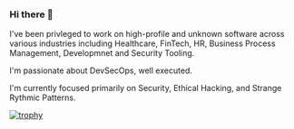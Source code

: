 ### Hi there 👋

I've been privleged to work on high-profile and unknown software across various industries including Healthcare, FinTech, HR, Business Process Management, Developmnet and Security Tooling. 

I'm passionate about DevSecOps, well executed. 

I'm currently focused primarily on Security, Ethical Hacking, and Strange Rythmic Patterns.

[![trophy](https://github-profile-trophy.vercel.app/?username=doymturner)](https://github.com/ryo-ma/github-profile-trophy)

<!--
**doymturner/doymturner** is a ✨ _special_ ✨ repository because its `README.md` (this file) appears on your GitHub profile.

Here are some ideas to get you started:

- 🔭 I’m currently working on ...
- 🌱 I’m currently learning ...
- 👯 I’m looking to collaborate on ...
- 🤔 I’m looking for help with ...
- 💬 Ask me about ...
- 📫 How to reach me: ...
- 😄 Pronouns: ...
- ⚡ Fun fact: ...
-->
